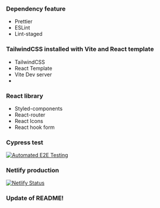 ### Dependency feature

- Prettier
- ESLint
- Lint-staged

### TailwindCSS installed with Vite and React template

- TailwindCSS
- React Template
- Vite Dev server
-

### React library

- Styled-components
- React-router
- React Icons
- React hook form

### Cypress test

[![Automated E2E Testing](https://github.com/LAakerberg/Holidaze-project-CA/actions/workflows/e2e-test.yml/badge.svg)](https://github.com/LAakerberg/Holidaze-project-CA/actions/workflows/e2e-test.yml)

### Netlify production

[![Netlify Status](https://api.netlify.com/api/v1/badges/475448f9-7036-41a2-be12-c9f829ac872a/deploy-status)](https://app.netlify.com/sites/eloquent-swan-2c30bb/deploys)

### Update of README!
